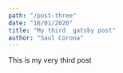 ```yaml
--- 
path: "/post-three"
date: "16/01/2020"
title: "My third  gatsby post"
author: "Saul Corona"
---
```


This is my very third post